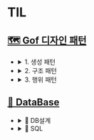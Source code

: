 # TIL

## <a href="./디자인 패턴/디자인 패턴.md">🗺  Gof 디자인 패턴</a>

- <details>
    <summary>1. 생성 패턴</summary>
    <div>   
     <table>
         <th></th>
           <tr><td><a href="./디자인 패턴/1. 생성 패턴/싱글톤 패턴.md">#</a> 싱글톤(Singleton) 패턴</a></td></tr>
           <tr><td><a href="./디자인 패턴/1. 생성 패턴/팩토리 메소드 패턴.md">#</a> 팩토리 메소드(Factory Method) 패턴</td></tr>
           <tr><td><a href="./디자인 패턴/1. 생성 패턴/추상 팩토리 패턴.md">#</a> 추상 팩토리(Abstract Factory) 패턴</td></tr>
           <tr><td><a href="./디자인 패턴/1. 생성 패턴/빌더 패턴.md">#</a> 빌더(Builder) 패턴</td></tr>
           <tr><td><a href="./디자인 패턴/1. 생성 패턴/프로토타입 패턴.md">#</a> 프로토타입(Prototype) 패턴</td></tr>
       </table>
    </div>
  </details>


- <details>
    <summary>2. 구조 패턴</summary>
    <div>   
        <table>
            <th></th>
            <tr><td><a href="./디자인 패턴/2. 구조 패턴/어댑터 패턴.md">#</a> 어댑터(Adapter) 패턴</td></tr>
            <tr><td><a href="./디자인 패턴/2. 구조 패턴/브릿지 패턴.md">#</a> 브릿지(Bridge) 패턴</td></tr>
            <tr><td><a href="./디자인 패턴/2. 구조 패턴/컴포짓 패턴.md">#</a> 컴포짓(Composite) 패턴</td></tr>
            <tr><td><a href="./디자인 패턴/2. 구조 패턴/데코레이터 패턴.md">#</a> 데코레이터(Decorator) 패턴</td></tr>
            <tr><td><a href="./디자인 패턴/2. 구조 패턴/퍼사드 패턴.md">#</a> 퍼사드(Façade) 패턴</td></tr>
            <tr><td><a href="./디자인 패턴/2. 구조 패턴/플라이 웨이트 패턴.md">#</a> 플라이 웨이트(Flyweight) 패턴</td></tr>
            <tr><td><a href="./디자인 패턴/2. 구조 패턴/프록시 패턴.md">#</a> 프록시(Proxy) 패턴</td></tr>
        </table>
    </div>
  </details>

- <details>
    <summary>3. 행위 패턴</summary>
    <div>   
        <table>
            <th></th>
    	    <tr><td><a href="./3 행위 패턴/책임 연쇄 패턴.md">#</a> 책임 연쇄(Chain of Responsibility) 패턴</td></tr>
            <tr><td><a href="./3 행위 패턴/커맨드 패턴.md">#</a> 커맨드(Command) 패턴</a></td></tr>
            <tr><td><a href="./3 행위 패턴/인터프리터 패턴.md">#</a> 인터프리터(Interpreter) 패턴</td></tr>
            <tr><td><a href="./3 행위 패턴/이터레이터 패턴.md">#</a> 이터레이터(Iterator) 패턴</td></tr>
            <tr><td><a href="./3 행위 패턴/중재자 패턴.md">#</a> 중재자(Mediator) 패턴</td></tr>
            <tr><td><a href="./3 행위 패턴/메멘토 패턴.md">#</a> 메멘토(Memento) 패턴</td></tr>
             <tr><td><a href="./3 행위 패턴/옵저버 패턴.md">#</a> 옵저버(Observer) 패턴</td></tr>
            <tr><td><a href="./3 행위 패턴/상태 패턴.md">#</a> 상태(State) 패턴</td></tr>
            <tr><td><a href="./3 행위 패턴/전략 패턴.md">#</a> 전략(Strategy) 패턴</td></tr>
            <tr><td><a href="./3 행위 패턴/템플릿 메소드 패턴.md">#</a> 템플릿 메소드(Template Method) 패턴</td></tr>
            <tr><td><a href="./3 행위 패턴/방문자 패턴.md">#</a> 방문자(Visitor) 패턴</td></tr>
        </table>
    </div>
  </details>


## <a href="./DataBase">💾 DataBase</a>

- <details>
    <summary>💾 DB설계</summary>
    <div>   
        <table>
            <th></th>
            <tr><td><a href="./DataBase/DB 설계/DBMS와 RDBMS.md">#</a> DBMS와 RDBMS</td></tr>
    	    <tr><td><a href="./DataBase/DB 설계/무결성 제약조건.md">#</a> 무결성 제약조건</td></tr>
    	    <tr><td><a href="./DataBase/DB 설계/정규화와 반정규화.md">#</a> 정규화와 반정규화</td></tr>
            <tr><td><a href="./DataBase/DB 설계/트랜잭션 ACID와 격리수준.md">#</a> 트랜잭션 ACID와 격리수준</td></tr>
        </table>
    </div>
  </details>

- <details>
    <summary>🐬 SQL</summary>
    <div>   
        <table>
            <th>쿼리 종류</th>
            <tr><td><a href="./DataBase/SQL/쿼리 종류/DDL.md">#</a> DDL (데이터 정의어)</td></tr>
            <tr><td><a href="./DataBase/SQL/쿼리 종류/DML.md">#</a> DML (데이터 조작어)</td></tr>
            <tr><td><a href="./DataBase/SQL/쿼리 종류/DCL.md">#</a> DCL (데이터 제어어)</td></tr>
            <tr><td><a href="./DataBase/SQL/쿼리 종류/TCL.md">#</a> TCL (트랜잭션 제어어)</td></tr>
        </table>
        <table>
            <th>쿼리문</th>
            <tr><td><a href="./DataBase/SQL/쿼리문/제약조건.md">#</a> 제약조건</td></tr>
            <tr><td><a href="./DataBase/SQL/쿼리문/집계함수.md">#</a> 집계함수</td></tr>
            <tr><td><a href="./DataBase/SQL/쿼리문/GROUP BY와 HAVING절.md">#</a> GROUP BY와 HAVING절</td></tr>
            <tr><td><a href="./DataBase/SQL/쿼리문/ORDER BY절.md">#</a> ORDER BY절</td></tr>
        </table>
    </div>
  </details>
